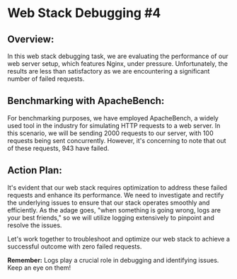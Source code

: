 # Web Stack Debugging #4

## Overview:

In this web stack debugging task, we are evaluating the performance of our web server setup, which features Nginx, under pressure. Unfortunately, the results are less than satisfactory as we are encountering a significant number of failed requests.

## Benchmarking with ApacheBench:

For benchmarking purposes, we have employed ApacheBench, a widely used tool in the industry for simulating HTTP requests to a web server. In this scenario, we will be sending 2000 requests to our server, with 100 requests being sent concurrently. However, it's concerning to note that out of these requests, 943 have failed.

## Action Plan:

It's evident that our web stack requires optimization to address these failed requests and enhance its performance. We need to investigate and rectify the underlying issues to ensure that our stack operates smoothly and efficiently. As the adage goes, "when something is going wrong, logs are your best friends," so we will utilize logging extensively to pinpoint and resolve the issues.

Let's work together to troubleshoot and optimize our web stack to achieve a successful outcome with zero failed requests.

**Remember:** Logs play a crucial role in debugging and identifying issues. Keep an eye on them!
